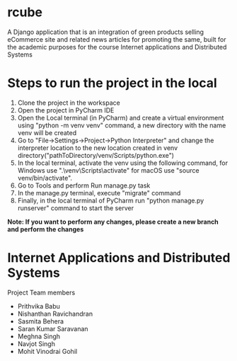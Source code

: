 # rcube
A Django application that is an integration of green products selling eCommerce site and related news articles for promoting the same, built for the academic purposes for the course Internet applications and Distributed Systems


# Steps to run the project in the local
1. Clone the project in the workspace
2. Open the project in PyCharm IDE
3. Open the Local terminal (in PyCharm) and create a virtual environment using "python -m venv venv" command, a new directory with the name venv will be created
4. Go to "File->Settings->Project->Python Interpreter" and change the interpreter location to the new location created in venv directory("pathToDirectory/venv/Scripts/python.exe")
5. In the local terminal, activate the venv using the following command, for Windows use ".\venv\Scripts\activate" for macOS use "source venv/bin/activate".
6. Go to Tools and perform Run manage.py task
7. In the manage.py terminal, execute "migrate" command
8. Finally, in the local terminal of PyCharm run "python manage.py runserver" command to start the server

**Note: If you want to perform any changes, please create a new branch and perform the changes**

# Internet Applications and Distributed Systems

Project Team members
- Prithvika Babu
- Nishanthan Ravichandran
- Sasmita Behera
- Saran Kumar Saravanan
- Meghna Singh
- Navjot Singh
- Mohit Vinodrai Gohil

